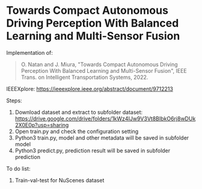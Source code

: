 # Towards Compact Autonomous Driving Perception With Balanced Learning and Multi-Sensor Fusion
Implementation of:
> O. Natan and J. Miura, "Towards Compact Autonomous Driving Perception With Balanced Learning and Multi-Sensor Fusion", IEEE Trans. on Intelligent Transportation Systems, 2022.

IEEEXplore: https://ieeexplore.ieee.org/abstract/document/9712213


Steps:
1. Download dataset and extract to subfolder dataset: https://drive.google.com/drive/folders/1kWz4IJw9V3Vt8BIbkO6rj8wDUk2X0E0p?usp=sharing
2. Open train.py and check the configuration setting
3. Python3 train.py, model and other metadata will be saved in subfolder model
4. Python3 predict.py, prediction result will be saved in subfolder prediction


To do list:
1. Train-val-test for NuScenes dataset